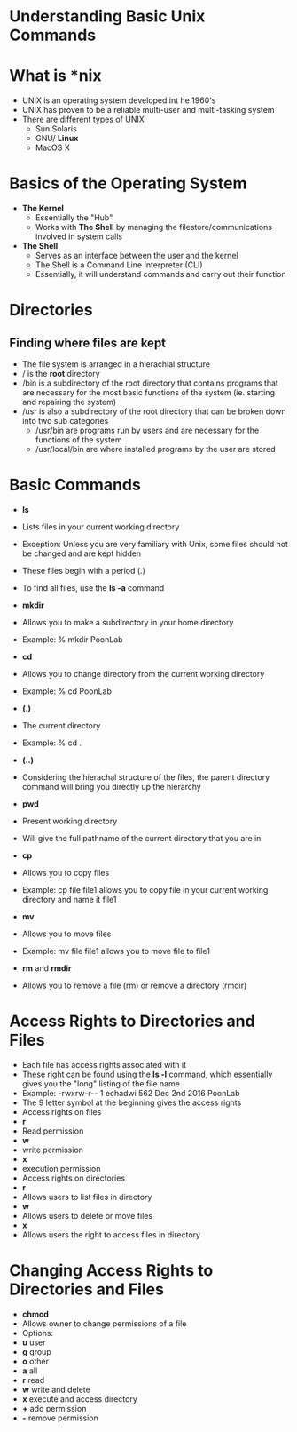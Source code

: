 # Understanding Basic Unix Commands

# What is *nix
* UNIX is an operating system developed int he 1960's
* UNIX has proven to be a reliable multi-user and multi-tasking system
* There are different types of UNIX
  * Sun Solaris
  * GNU/ **Linux**
  * MacOS X

# Basics of the Operating System
* **The Kernel**
  * Essentially the "Hub"
  * Works with **The Shell** by managing the filestore/communications involved in system calls
* **The Shell**
  * Serves as an interface between the user and the kernel
  * The Shell is a Command Line Interpreter (CLI)
  * Essentially, it will understand commands and carry out their function

# Directories
## Finding where files are kept
* The file system is arranged in a hierachial structure
* / is the **root** directory
* /bin is a subdirectory of the root directory that contains programs that are necessary for the most basic functions of the system (ie. starting and repairing the system)
* /usr is also a subdirectory of the root directory that can be broken down into two sub categories
  * /usr/bin are programs run by users and are necessary for the functions of the system
  * /usr/local/bin are where installed programs by the user are stored

# Basic Commands
* **ls**
 * Lists files in your current working directory
 * Exception: Unless you are very familiary with Unix, some files should not be changed and are kept hidden
 * These files begin with a period (.)
 * To find all files, use the **ls -a** command
* **mkdir**
 * Allows you to make a subdirectory in your home directory
 * Example: % mkdir PoonLab
* **cd**
 * Allows you to change directory from the current working directory
 * Example: % cd PoonLab

* **(.)**
 * The current directory
 * Example: % cd .
* **(..)**
 * Considering the hierachal structure of the files, the parent directory command will bring you directly up the hierarchy
* **pwd**
 * Present working directory
 * Will give the full pathname of the current directory that you are in

* **cp**
 * Allows you to copy files
 * Example: cp file file1 allows you to copy file in your current working directory and name it file1
* **mv**
 * Allows you to move files
 * Example: mv file file1 allows you to move file to file1
* **rm** and **rmdir**
 * Allows you to remove a file (rm) or remove a directory (rmdir)

# Access Rights to Directories and Files
* Each file has access rights associated with it
* These right can be found using the **ls -l** command, which essentially gives you the "long" listing of the file name
* Example: -rwxrw-r-- 1 echadwi 562 Dec 2nd 2016 PoonLab
 * The 9 letter symbol at the beginning gives the access rights
* Access rights on files
 * **r**
  * Read permission
 * **w**
  * write permission
 * **x**
  * execution permission
* Access rights on directories
 * **r**
  * Allows users to list files in directory
 * **w**
  * Allows users to delete or move files
 * **x**
  * Allows users the right to access files in directory

# Changing Access Rights to Directories and Files
* **chmod**
 * Allows owner to change permissions of a file
 * Options:
  * **u** user
  * **g** group
  * **o** other
  * **a** all
  * **r** read
  * **w** write and delete
  * **x** execute and access directory
  * **+** add permission
  * **-** remove permission
 
